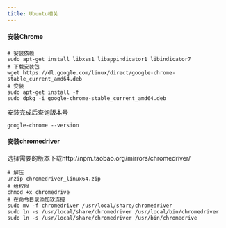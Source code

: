 ```yaml
---
title: Ubuntu相关
---
```


#### 安装Chrome 

```
# 安装依赖
sudo apt-get install libxss1 libappindicator1 libindicator7
# 下载安装包
wget https://dl.google.com/linux/direct/google-chrome-stable_current_amd64.deb
# 安装
sudo apt-get install -f
sudo dpkg -i google-chrome-stable_current_amd64.deb
```

 安装完成后查询版本号

```
google-chrome --version
```

#### 安装chromedriver

选择需要的版本下载http://npm.taobao.org/mirrors/chromedriver/

```
# 解压
unzip chromedriver_linux64.zip
# 给权限
chmod +x chromedrive
# 在命令目录添加软连接
sudo mv -f chromedriver /usr/local/share/chromedriver
sudo ln -s /usr/local/share/chromedriver /usr/local/bin/chromedriver
sudo ln -s /usr/local/share/chromedriver /usr/bin/chromedrive
```

